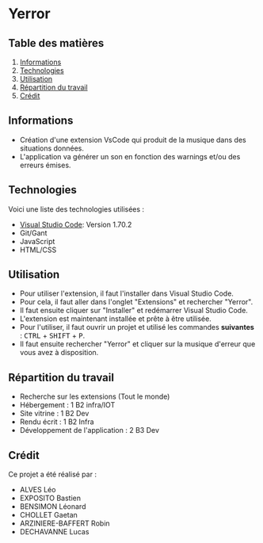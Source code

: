 # Yerror

## Table des matières

1. [Informations](#informations)
2. [Technologies](#technologies)
3. [Utilisation](#utilisation)
4. [Répartition du travail](#répartition-du-travail)
5. [Crédit](#crédit)

## Informations

- Création d'une extension VsCode qui produit de la musique dans des situations données.
- L'application va générer un son en fonction des warnings et/ou des erreurs émises.

## Technologies

Voici une liste des technologies utilisées :

- [Visual Studio Code](https://code.visualstudio.com/): Version 1.70.2
- Git/Gant
- JavaScript
- HTML/CSS

## Utilisation

- Pour utiliser l'extension, il faut l'installer dans Visual Studio Code.
- Pour cela, il faut aller dans l'onglet "Extensions" et rechercher "Yerror".
- Il faut ensuite cliquer sur "Installer" et redémarrer Visual Studio Code.
- L'extension est maintenant installée et prête à être utilisée.
- Pour l'utiliser, il faut ouvrir un projet et utilisé les commandes **suivantes** : <kbd>CTRL</kbd> + <kbd>SHIFT</kbd> + <kbd>P</kbd>.
- Il faut ensuite rechercher "Yerror" et cliquer sur la musique d'erreur que vous avez à disposition.

## Répartition du travail

- Recherche sur les extensions (Tout le monde)
- Hébergement : 1 B2 infra/IOT
- Site vitrine : 1 B2 Dev
- Rendu écrit : 1 B2 Infra
- Développement de l'application : 2 B3 Dev

## Crédit

Ce projet a été réalisé par :

- ALVES Léo
- EXPOSITO Bastien
- BENSIMON Léonard
- CHOLLET Gaetan
- ARZINIERE-BAFFERT Robin
- DECHAVANNE Lucas
